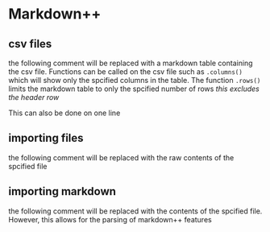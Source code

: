 # Markdown++

<!-- This comment will be untouched -->

## csv files

the following comment will be replaced with a markdown table containing the
csv file. Functions can be called on the csv file such as `.columns()` which
will show only the spcified columns in the table. The function `.rows()` limits
the markdown table to only the spcified number of rows *this excludes the header row*

<!-- 
    #csv "file.csv"
        .columns("Index", "First Name", "Last Name")
        .rows(5)
-->

This can also be done on one line

<!-- #csv "file.csv".rows(5) -->


## importing files

the following comment will be replaced with the raw contents of the spcified file

<!-- #import "file.md" -->


## importing markdown

the following comment will be replaced with the contents of the spcified file. However,
this allows for the parsing of markdown++ features

<!-- #markdown "markdownpp_file.md" -->
